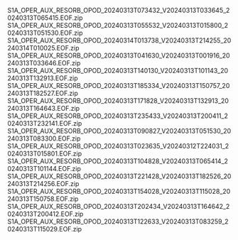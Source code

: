 S1A_OPER_AUX_RESORB_OPOD_20240313T073432_V20240313T033645_20240313T065415.EOF.zip
S1A_OPER_AUX_RESORB_OPOD_20240313T055532_V20240313T015800_20240313T051530.EOF.zip
S1A_OPER_AUX_RESORB_OPOD_20240314T013738_V20240313T214255_20240314T010025.EOF.zip
S1A_OPER_AUX_RESORB_OPOD_20240313T041630_V20240313T001916_20240313T033646.EOF.zip
S1A_OPER_AUX_RESORB_OPOD_20240313T140130_V20240313T101143_20240313T132913.EOF.zip
S1A_OPER_AUX_RESORB_OPOD_20240313T185334_V20240313T150757_20240313T182527.EOF.zip
S1A_OPER_AUX_RESORB_OPOD_20240313T171828_V20240313T132913_20240313T164643.EOF.zip
S1A_OPER_AUX_RESORB_OPOD_20240313T235433_V20240313T200411_20240313T232141.EOF.zip
S1A_OPER_AUX_RESORB_OPOD_20240313T090827_V20240313T051530_20240313T083300.EOF.zip
S1A_OPER_AUX_RESORB_OPOD_20240313T023635_V20240312T224031_20240313T015801.EOF.zip
S1A_OPER_AUX_RESORB_OPOD_20240313T104828_V20240313T065414_20240313T101144.EOF.zip
S1A_OPER_AUX_RESORB_OPOD_20240313T221428_V20240313T182526_20240313T214256.EOF.zip
S1A_OPER_AUX_RESORB_OPOD_20240313T154028_V20240313T115028_20240313T150758.EOF.zip
S1A_OPER_AUX_RESORB_OPOD_20240313T202434_V20240313T164642_20240313T200412.EOF.zip
S1A_OPER_AUX_RESORB_OPOD_20240313T122633_V20240313T083259_20240313T115029.EOF.zip